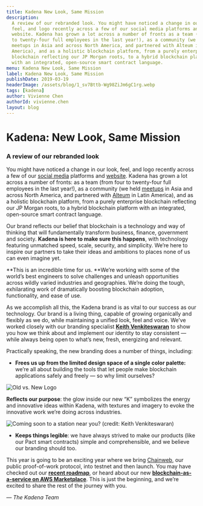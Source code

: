 ```yaml
---
title: Kadena New Look, Same Mission
description:
  A review of our rebranded look. You might have noticed a change in our look,
  feel, and logo recently across a few of our social media platforms and
  website. Kadena has grown a lot across a number of fronts as a team (from four
  to twenty-four full employees in the last year!), as a community (we held
  meetups in Asia and across North America, and partnered with Alteum in Latin
  America), and as a holistic blockchain platform, from a purely enterprise
  blockchain reflecting our JP Morgan roots, to a hybrid blockchain platform
  with an integrated, open-source smart contract language.
menu: Kadena New Look, Same Mission
label: Kadena New Look, Same Mission
publishDate: 2019-03-19
headerImage: /assets/blog/1_sv7Bttb-Wg98ZiJm6gC1rg.webp
tags: [kadena]
author: Vivienne Chen
authorId: vivienne.chen
layout: blog
---
```


# Kadena: New Look, Same Mission

### A review of our rebranded look

You might have noticed a change in our look, feel, and logo recently across a
few of our [social media](http://twitter.com/kadena_io) platforms and
[website](http://kadena.io). Kadena has grown a lot across a number of fronts:
as a team (from four to twenty-four full employees in the last year!), as a
community (we held [meetups](https://www.meetup.com/kadena/) in Asia and across
North America, and partnered with [Alteum](http://alteum.io) in Latin America),
and as a holistic blockchain platform, from a purely enterprise blockchain
reflecting our JP Morgan roots, to a hybrid blockchain platform with an
integrated, open-source smart contract language.

Our brand reflects our belief that blockchain is a technology and way of
thinking that will fundamentally transform business, finance, government and
society. **Kadena is here to make sure this happens**, with technology featuring
unmatched speed, scale, security, and simplicity. We’re here to inspire our
partners to take their ideas and ambitions to places none of us can even imagine
yet.

**This is an incredible time for us. **We’re working with some of the world’s
best engineers to solve challenges and unleash opportunities across wildly
varied industries and geographies. We’re doing the tough, exhilarating work of
dramatically boosting blockchain adoption, functionality, and ease of use.

As we accomplish all this, the Kadena brand is as vital to our success as our
technology. Our brand is a living thing, capable of growing organically and
flexibly as we do, while maintaining a unified look, feel and voice. We’ve
worked closely with our branding specialist
**[Keith Venkiteswaran](https://www.pratt.edu/faculty_and_staff/bio/?id=UVlZNHRZbkVnZ3N4VzQ5ZXliQmZwdz09)**
to show you how we think about and implement our identity to stay consistent —
while always being open to what’s new, fresh, energizing and relevant.

Practically speaking, the new branding does a number of things, including:

- **Frees us up from the limited design space of a single color palette:** we’re
  all about building the tools that let people make blockchain applications
  safely and freely — so why limit ourselves?

![Old vs. New Logo](/assets/blog/1_iwIjbsGP8nvoa6yECmgvxw.webp)

**Reflects our purpose**: the glow inside our new “K” symbolizes the energy and
innovative ideas within Kadena, with textures and imagery to evoke the
innovative work we’re doing across industries.

![Coming soon to a station near you? (credit: Keith Venkiteswaran)](/assets/blog/1_vYVJLgwups2ddmX2a95uNA.webp)

- **Keeps things legible**: we have always strived to make our products (like
  our Pact smart contracts) simple and comprehensible, and we believe our
  branding should too.

This year is going to be an exciting year where we bring
[Chainweb](/blogchain/2019/all-about-chainweb-101-and-faqs-2019-02-01), our
public proof-of-work protocol, into testnet and then launch. You may have
checked out our
**[recent roadmap](/blogchain/2019/kadenas-roadmap-to-a-hybrid-blockchain-platform-2019-03-14)**,
or heard about our new
**[blockchain-as-a-service on AWS Marketplace](http://fortune.com/2019/01/23/blockchain-aws-kadena/)**.
This is just the beginning, and we’re excited to share the rest of the journey
with you.

_— The Kadena Team_
